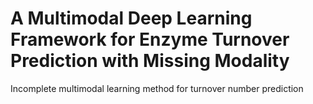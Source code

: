 # A Multimodal Deep Learning Framework for Enzyme Turnover Prediction with Missing Modality
Incomplete multimodal learning method for turnover number prediction
